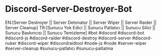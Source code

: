 # Discord-Server-Destroyer-Bot
 EN:[Server Destroyer || Server Detonator || Server Wiper || Server Raider || Server Cleanup] TR:[Sunucu Yok Edici || Sunucu Patlatıcı || Sunucu Silici || Sunucu Baskıncısı || Sunucu Temizleme] #bot #discord #discord-bot #discord-js #discord-raider #discord-destroy #discord-server #discord-nuker #discord-wiper #discordraidtool #node-js #node #server-wiper #server-cleanup #sunucu-patlatıcı #sunucu-patlatma
